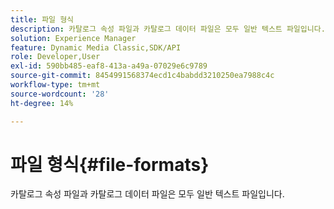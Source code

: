 ```yaml
---
title: 파일 형식
description: 카탈로그 속성 파일과 카탈로그 데이터 파일은 모두 일반 텍스트 파일입니다.
solution: Experience Manager
feature: Dynamic Media Classic,SDK/API
role: Developer,User
exl-id: 590bb485-eaf8-413a-a49a-07029e6c9789
source-git-commit: 8454991568374ecd1c4babdd3210250ea7988c4c
workflow-type: tm+mt
source-wordcount: '28'
ht-degree: 14%

---
```


# 파일 형식{#file-formats}

카탈로그 속성 파일과 카탈로그 데이터 파일은 모두 일반 텍스트 파일입니다.
